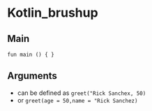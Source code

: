 # Kotlin_brushup


## Main
 `fun main () {
 }`
 


## Arguments
- can be defined as
  `greet("Rick Sanchex, 50)`
- or
  `greet(age = 50,name = "Rick Sanchez)`
  



